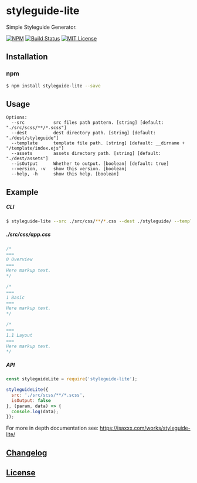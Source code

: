 # styleguide-lite

Simple Styleguide Generator.

[![NPM](https://nodei.co/npm/styleguide-lite.png)](https://nodei.co/npm/styleguide-lite/)
[![Build Status](https://travis-ci.org/isaxxx/styleguide-lite.svg?branch=master)](https://travis-ci.org/isaxxx/styleguide-lite)
[![MIT License](http://img.shields.io/badge/license-MIT-blue.svg?style=flat)](LICENSE)

## Installation

### npm

```bash
$ npm install styleguide-lite --save
```

## Usage

```
Options:
  --src           src files path pattern. [string] [default: "./src/scss/**/*.scss"]
  --dest          dest directory path. [string] [default: "./dest/styleguide"]
  --template      template file path. [string] [default: __dirname + "/template/index.ejs"]
  --assets        assets directory path. [string] [default: "./dest/assets"]
  --isOutput      Whether to output. [boolean] [default: true]
  --version, -v   show this version. [boolean]
  --help, -h      show this help. [boolean]
```



## Example

##### CLI

```bash
$ styleguide-lite --src ./src/css/**/*.css --dest ./styleguide/ --template ./template/
```

##### ./src/css/app.css

```css
/*
===
0 Overview
===
Here markup text.
*/

/*
===
1 Basic
===
Here markup text.
*/

/*
===
1.1 Layout
===
Here markup text.
*/
```

##### API

```js
const styleguideLite = require('styleguide-lite');

styleguideLite({
  src: './src/scss/**/*.scss',
  isOutput: false
}, (param, data) => {
  console.log(data);
});
```

For more in depth documentation see: https://isaxxx.com/works/styleguide-lite/

## [Changelog](CHANGELOG.md)

## [License](LICENSE)
